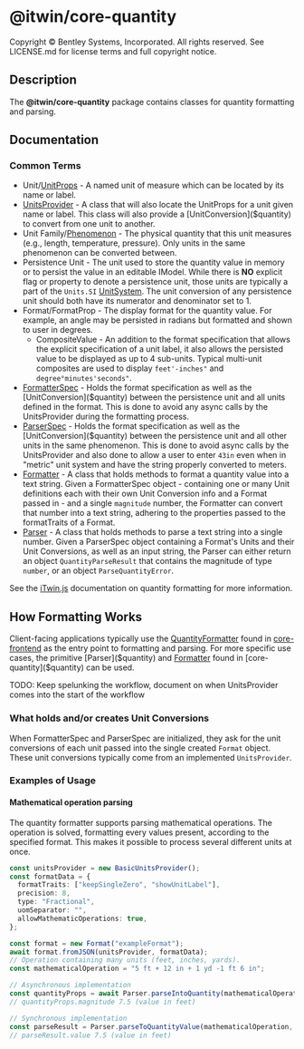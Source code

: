# @itwin/core-quantity

Copyright © Bentley Systems, Incorporated. All rights reserved. See LICENSE.md for license terms and full copyright notice.

## Description

The __@itwin/core-quantity__ package contains classes for quantity formatting and parsing.

## Documentation

### Common Terms

- Unit/[UnitProps]($quantity) - A named unit of measure which can be located by its name or label.
- [UnitsProvider]($quantity) - A class that will also locate the UnitProps for a unit given name or label. This class will also provide a [UnitConversion]($quantity) to convert from one unit to another.
- Unit Family/[Phenomenon]($ecschema-metadata) - The physical quantity that this unit measures (e.g., length, temperature, pressure).  Only units in the same phenomenon can be converted between.
- Persistence Unit - The unit used to store the quantity value in memory or to persist the value in an editable IModel. While there is **NO** explicit flag or property to denote a persistence unit, those units are typically a part of the `Units.SI` [UnitSystem]($ecschema-metadata). The unit conversion of any persistence unit should both have its numerator and denominator set to 1.
- Format/FormatProp - The display format for the quantity value. For example, an angle may be persisted in radians but formatted and shown to user in degrees.
  - CompositeValue - An addition to the format specification that allows the explicit specification of a unit label, it also allows the persisted value to be displayed as up to 4 sub-units. Typical multi-unit composites are used to display `feet'-inches"` and `degree°minutes'seconds"`.
- [FormatterSpec]($quantity) - Holds the format specification as well as the [UnitConversion]($quantity) between the persistence unit and all units defined in the format. This is done to avoid any async calls by the UnitsProvider during the formatting process.
- [ParserSpec]($quantity) - Holds the format specification as well as the [UnitConversion]($quantity) between the persistence unit and all other units in the same phenomenon. This is done to avoid async calls by the UnitsProvider and also done to allow a user to enter `43in` even when in "metric" unit system and have the string properly converted to meters.
- [Formatter]($quantity) - A class that holds methods to format a quantity value into a text string. Given a FormatterSpec object - containing one or many Unit definitions each with their own Unit Conversion info and a Format passed in - and a single `magnitude` number, the Formatter can convert that number into a text string, adhering to the properties passed to the formatTraits of a Format.
- [Parser]($quantity) - A class that holds methods to parse a text string into a single number. Given a ParserSpec object containing a Format's Units and their Unit Conversions, as well as an input string, the Parser can either return an object `QuantityParseResult` that contains the magnitude of type `number`, or an object `ParseQuantityError`.

See the [iTwin.js](https://www.itwinjs.org/learning/frontend/quantityformatting/#quantity-package) documentation on quantity formatting for more information.

## How Formatting Works

Client-facing applications typically use the [QuantityFormatter](https://www.itwinjs.org/reference/core-frontend/quantityformatting/quantityformatter/) found in [core-frontend]($frontend) as the entry point to formatting and parsing. For more specific use cases, the primitive [Parser]($quantity) and [Formatter]($quantity) found in [core-quantity]($quantity) can be used.

TODO: Keep spelunking the workflow, document on when UnitsProvider comes into the start of the workflow

### What holds and/or creates Unit Conversions
When FormatterSpec and ParserSpec are initialized, they ask for the unit conversions of each unit passed into the single created `Format` object. These unit conversions typically come from an implemented `UnitsProvider`.

### Examples of Usage


#### Mathematical operation parsing

The quantity formatter supports parsing mathematical operations. The operation is solved, formatting every values present, according to the specified format. This makes it possible to process several different units at once.
```Typescript
const unitsProvider = new BasicUnitsProvider();
const formatData = {
  formatTraits: ["keepSingleZero", "showUnitLabel"],
  precision: 8,
  type: "Fractional",
  uomSeparator: "",
  allowMathematicOperations: true,
};

const format = new Format("exampleFormat");
await format.fromJSON(unitsProvider, formatData);
// Operation containing many units (feet, inches, yards).
const mathematicalOperation = "5 ft + 12 in + 1 yd -1 ft 6 in";

// Asynchronous implementation
const quantityProps = await Parser.parseIntoQuantity(mathematicalOperation, format, unitsProvider);
// quantityProps.magnitude 7.5 (value in feet)

// Synchronous implementation
const parseResult = Parser.parseToQuantityValue(mathematicalOperation, format, feetConversionSpecs);
// parseResult.value 7.5 (value in feet)
```